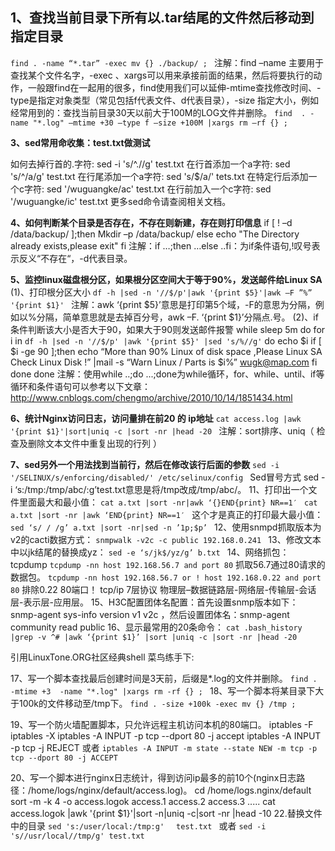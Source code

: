 
## 1、**查找当前目录下所有以.tar结尾的文件然后移动到指定目录**
`find . -name “*.tar” -exec mv {} ./backup/ ;`
注解：find –name 主要用于查找某个文件名字，-exec 、xargs可以用来承接前面的结果，然后将要执行的动作，一般跟find在一起用的很多，find使用我们可以延伸-mtime查找修改时间、-type是指定对象类型（常见包括f代表文件、d代表目录），-size 指定大小，例如经常用到的：查找当前目录30天以前大于100M的LOG文件并删除。
`find  . -name "*.log" –mtime +30 –type f –size +100M |xargs rm –rf {} ;`

**3、sed常用命收集：test.txt做测试**
 
如何去掉行首的.字符: sed -i 's/^.//g' test.txt
在行首添加一个a字符: sed 's/^/a/g'    test.txt
在行尾添加一个a字符: sed 's/$/a/'     tets.txt
在特定行后添加一个c字符: sed '/wuguangke/ac' test.txt
在行前加入一个c字符: sed '/wuguangke/ic' test.txt
更多sed命令请查阅相关文档。

**4、如何判断某个目录是否存在，不存在则新建，存在则打印信息**
if 
[ ! –d /data/backup/ ];then
Mkdir –p /data/backup/
else
echo  "The Directory already exists,please exit"
fi
注解：if …;then …else ..fi：为if条件语句,!叹号表示反义“不存在“，-d代表目录。

**5、监控linux磁盘根分区，如果根分区空间大于等于90%，发送邮件给Linux SA**
(1)、打印根分区大小
`df -h |sed -n '//$/p'|awk '{print $5}'|awk –F ”%” '{print $1}'`
注解：awk ‘{print $5}’意思是打印第5个域，-F的意思为分隔，例如以%分隔，简单意思就是去掉百分号，awk –F. ‘{print $1}’分隔点.号。
(2)、if条件判断该大小是否大于90，如果大于90则发送邮件报警
while sleep 5m
do
for i in `df -h |sed -n '//$/p' |awk '{print $5}' |sed 's/%//g'`
do
echo $i
if [ $i -ge 90 ];then
echo “More than 90% Linux of disk space ,Please Linux SA Check Linux Disk !” |mail -s “Warn Linux / Parts is $i%” 
wugk@map.com
fi
done
done
注解：使用while ..;do ...;done为while循环，for、while、until、if等循环和条件语句可以参考以下文章：http://www.cnblogs.com/chengmo/archive/2010/10/14/1851434.html


**6、统计Nginx访问日志，访问量排在前20 的 ip地址**
`cat access.log |awk '{print $1}'|sort|uniq -c |sort -nr |head -20`
注解：sort排序、uniq（ 检查及删除文本文件中重复出现的行列 ）

**7、sed另外一个用法找到当前行，然后在修改该行后面的参数**
`sed -i '/SELINUX/s/enforcing/disabled/' /etc/selinux/config`
Sed冒号方式 sed -i ‘s:/tmp:/tmp/abc/:g’test.txt意思是将/tmp改成/tmp/abc/。
11、打印出一个文件里面最大和最小值：
`cat a.txt |sort -nr|awk ‘{}END{print} NR==1′`
`cat a.txt |sort -nr |awk ‘END{print} NR==1′`
这个才是真正的打印最大最小值：`sed ‘s/ / /g’ a.txt |sort -nr|sed -n ’1p;$p’`
12、使用snmpd抓取版本为v2的cacti数据方式：
`snmpwalk -v2c -c public 192.168.0.241`
13、修改文本中以jk结尾的替换成yz：
`sed -e ‘s/jk$/yz/g’ b.txt`
14、网络抓包：tcpdump
`tcpdump -nn host 192.168.56.7 and port 80` 抓取56.7通过80请求的数据包。
`tcpdump -nn host 192.168.56.7 or ! host 192.168.0.22 and port 80` 排除0.22 80端口！
tcp/ip 7层协议 物理层–数据链路层-网络层-传输层-会话层-表示层-应用层。
15、H3C配置团体名配置：首先设置snmp版本如下：
snmp-agent sys-info version v1 v2c ，然后设置团体名：snmp-agent community read public
16、显示最常用的20条命令：
`cat .bash_history |grep -v ^# |awk ‘{print $1}’ |sort |uniq -c |sort -nr |head -20`
 
引用LinuxTone.ORG社区经典shell
菜鸟练手下:

17、写一个脚本查找最后创建时间是3天前，后缀是*.log的文件并删除。
`find . -mtime +3  -name "*.log" |xargs rm -rf {} ;`
18、写一个脚本将某目录下大于100k的文件移动至/tmp下。
`find . -size +100k -exec mv {} /tmp ;`

19、写一个防火墙配置脚本，只允许远程主机访问本机的80端口。
iptables -F
iptables -X
iptables -A INPUT -p tcp --dport 80 -j accept
iptables -A INPUT -p tcp -j REJECT
或者
`iptables -A INPUT -m state --state NEW -m tcp -p tcp --dport 80 -j ACCEPT`

20、写一个脚本进行nginx日志统计，得到访问ip最多的前10个(nginx日志路径：/home/logs/nginx/default/access.log)。
cd /home/logs.nginx/default
sort -m -k 4 -o access.logok access.1 access.2 access.3 .....
cat access.logok |awk '{print $1}'|sort -n|uniq -c|sort -nr |head -10
22.替换文件中的目录
`sed 's:/user/local:/tmp:g' 　test.txt`
或者
`sed -i 's//usr/local//tmp/g' test.txt`

